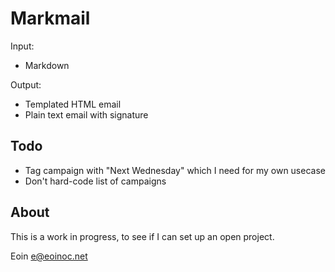 # Markmail

Input:

* Markdown

Output:

* Templated HTML email
* Plain text email with signature

## Todo

* Tag campaign with "Next Wednesday" which I need for my own usecase
* Don't hard-code list of campaigns

## About

This is a work in progress, to see if I can set up an open project.

Eoin <e@eoinoc.net>